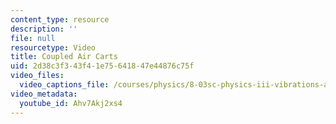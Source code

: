 ```yaml
---
content_type: resource
description: ''
file: null
resourcetype: Video
title: Coupled Air Carts
uid: 2d38c3f3-43f4-1e75-6418-47e44876c75f
video_files:
  video_captions_file: /courses/physics/8-03sc-physics-iii-vibrations-and-waves-fall-2016/part-i-mechanical-vibrations-and-waves/lecture-6/copy2_of_lecture-6-video/Ahv7Akj2xs4.vtt
video_metadata:
  youtube_id: Ahv7Akj2xs4
---
```


